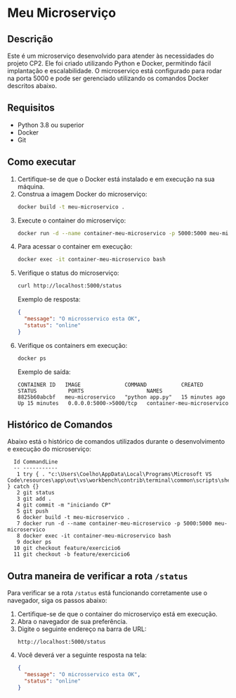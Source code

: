 # Meu Microserviço

## Descrição
Este é um microserviço desenvolvido para atender às necessidades do projeto CP2. Ele foi criado utilizando Python e Docker, permitindo fácil implantação e escalabilidade. O microserviço está configurado para rodar na porta 5000 e pode ser gerenciado utilizando os comandos Docker descritos abaixo.

## Requisitos
- Python 3.8 ou superior
- Docker
- Git

## Como executar
1. Certifique-se de que o Docker está instalado e em execução na sua máquina.
2. Construa a imagem Docker do microserviço:
   ```bash
   docker build -t meu-microservico .
   ```
3. Execute o container do microserviço:
   ```bash
   docker run -d --name container-meu-microservico -p 5000:5000 meu-microservico
   ```
4. Para acessar o container em execução:
   ```bash
   docker exec -it container-meu-microservico bash
   ```
5. Verifique o status do microserviço:
   ```bash
   curl http://localhost:5000/status
   ```
   Exemplo de resposta:
   ```json
   {
     "message": "O microsservico esta OK", 
     "status": "online"
   }
   ```
6. Verifique os containers em execução:
   ```bash
   docker ps
   ```
   Exemplo de saída:
   ```plaintext
   CONTAINER ID   IMAGE              COMMAND           CREATED          STATUS          PORTS                    NAMES
   8825b60abcbf   meu-microservico   "python app.py"   15 minutes ago   Up 15 minutes   0.0.0.0:5000->5000/tcp   container-meu-microservico
   ```

## Histórico de Comandos
Abaixo está o histórico de comandos utilizados durante o desenvolvimento e execução do microserviço:

```plaintext
  Id CommandLine
  -- -----------
   1 try { . "c:\Users\Coelho\AppData\Local\Programs\Microsoft VS Code\resources\app\out\vs\workbench\contrib\terminal\common\scripts\shellIntegration.ps1" } catch {}
   2 git status
   3 git add .
   4 git commit -m "iniciando CP"
   5 git push
   6 docker build -t meu-microservico .
   7 docker run -d --name container-meu-microservico -p 5000:5000 meu-microservico
   8 docker exec -it container-meu-microservico bash
   9 docker ps
  10 git checkout feature/exercicio6
  11 git checkout -b feature/exercicio6
```

## Outra maneira de verificar a rota `/status`
Para verificar se a rota `/status` está funcionando corretamente use o navegador, siga os passos abaixo:

1. Certifique-se de que o container do microserviço está em execução.
2. Abra o navegador de sua preferência.
3. Digite o seguinte endereço na barra de URL:
   ```
   http://localhost:5000/status
   ```
4. Você deverá ver a seguinte resposta na tela:
   ```json
   {
     "message": "O microsservico esta OK", 
     "status": "online"
   }
   ```
